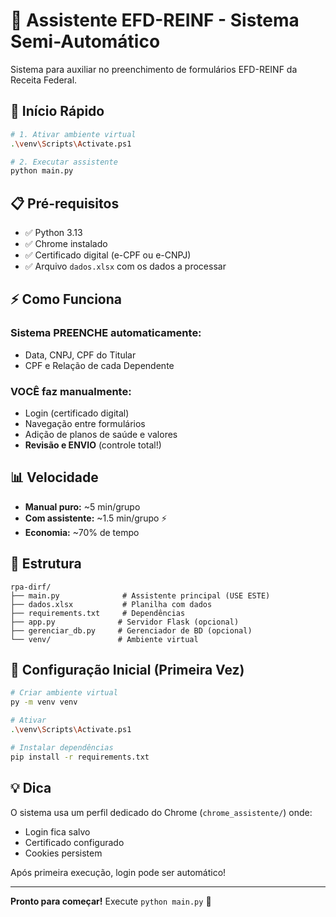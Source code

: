 # 🤖 Assistente EFD-REINF - Sistema Semi-Automático

Sistema para auxiliar no preenchimento de formulários EFD-REINF da Receita Federal.

## 🚀 Início Rápido

```bash
# 1. Ativar ambiente virtual
.\venv\Scripts\Activate.ps1

# 2. Executar assistente
python main.py
```

## 📋 Pré-requisitos

- ✅ Python 3.13
- ✅ Chrome instalado
- ✅ Certificado digital (e-CPF ou e-CNPJ)
- ✅ Arquivo `dados.xlsx` com os dados a processar

## ⚡ Como Funciona

### Sistema PREENCHE automaticamente:
- Data, CNPJ, CPF do Titular
- CPF e Relação de cada Dependente

### VOCÊ faz manualmente:
- Login (certificado digital)
- Navegação entre formulários
- Adição de planos de saúde e valores
- **Revisão e ENVIO** (controle total!)

## 📊 Velocidade

- **Manual puro:** ~5 min/grupo
- **Com assistente:** ~1.5 min/grupo ⚡
- **Economia:** ~70% de tempo

## 📁 Estrutura

```
rpa-dirf/
├── main.py              # Assistente principal (USE ESTE)
├── dados.xlsx           # Planilha com dados
├── requirements.txt     # Dependências
├── app.py              # Servidor Flask (opcional)
├── gerenciar_db.py     # Gerenciador de BD (opcional)
└── venv/               # Ambiente virtual
```

## 🔧 Configuração Inicial (Primeira Vez)

```bash
# Criar ambiente virtual
py -m venv venv

# Ativar
.\venv\Scripts\Activate.ps1

# Instalar dependências
pip install -r requirements.txt
```

## 💡 Dica

O sistema usa um perfil dedicado do Chrome (`chrome_assistente/`) onde:
- Login fica salvo
- Certificado configurado
- Cookies persistem

Após primeira execução, login pode ser automático!

---

**Pronto para começar!** Execute `python main.py` 🚀
